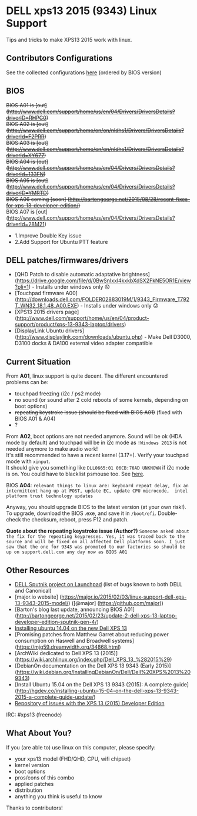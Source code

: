 # DELL xps13 2015 (9343) Linux Support

Tips and tricks to make XPS13 2015 work with linux.

## Contributors Configurations

See the collected configurations [here](configurations.md) (ordered by BIOS version)

## BIOS

~~BIOS A01 is [out] (http://www.dell.com/support/home/us/en/04/Drivers/DriversDetails?driverID=RHPC0)~~  
~~BIOS A02 is [out] (http://www.dell.com/support/home/en/en/nldhs1/Drivers/DriversDetails?driverId=F2PRR)~~  
~~BIOS A03 is [out] (http://www.dell.com/support/home/en/en/nldhs1/Drivers/DriversDetails?driverId=XY677)~~  
~~BIOS A04 is [out] (http://www.dell.com/support/home/us/en/04/Drivers/DriversDetails?driverId=133FN)~~  
~~BIOS A05 is [out] (http://www.dell.com/support/home/us/en/04/Drivers/DriversDetails?driverID=YMRTD)~~  
~~BIOS A06 coming [soon] (http://bartongeorge.net/2015/08/28/recent-fixes-for-xps-13-developer-edition/)~~  
BIOS A07 is [out] (http://www.dell.com/support/home/us/en/04/Drivers/DriversDetails?driverId=28M21)  

 - 1.Improve Double Key issue  
 - 2.Add Support for Ubuntu PTT feature
 
## DELL patches/firmwares/drivers

* [QHD Patch to disable automatic adaptative brightness] (https://drive.google.com/file/d/0BwSnIxxl4kxkbXdSX2FkNE5OR1E/view?pli=1) - Installs under windows only :worried:
* [Touchpad firmware A00] (http://downloads.dell.com/FOLDER02883019M/1/9343_Firmware_T792T_WN32_18.1.48_A00.EXE) - Installs under windows only :worried:
* [XPS13 2015 drivers page] (http://www.dell.com/support/home/us/en/04/product-support/product/xps-13-9343-laptop/drivers)
* [DisplayLink Ubuntu drivers] (http://www.displaylink.com/downloads/ubuntu.php) - Make Dell D3000, D3100 docks & DA100 external video adapter compatible

## Current Situation

From **A01**, linux support is quite decent. The different encountered problems can be:
 - touchpad freezing (i2c / ps2 mode)
 - no sound (or sound after 2 cold reboots of some kernels, depending on boot options)
 - ~~repeating keystroke issue (should be fixed with BIOS A01)~~ (fixed with BIOS A01 & A04)
 - ?
 
From **A02**, boot options are not needed anymore. Sound will be ok (HDA mode by default) and touchpad will be in i2c mode as ``!Windows 2013`` is not needed anymore to make audio work!  
It's still recommended to have a recent kernel (3.17+). Verify your touchpad mode with ``xinput``.  
It should give you something like ``DLL0665:01 06CB:76AD UNKNOWN`` if i2c mode is on. You could have to blacklist psmouse too. See [here](A04_01/psmouse-blacklist.conf).

BIOS **A04**: ``relevant things to linux are: keyboard repeat delay, fix an intermittent hang up at POST, update EC, update CPU microcode,  intel platform trust technology updates``

Anyway, you should upgrade BIOS to the latest version (at your own risk!). To upgrade, download the BIOS .exe, and save it in ``/boot/efi``. Double-check the checksum, reboot, press F12 and patch.

**Quote about the repeating keystroke issue (Author?)**
``Someone asked about the fix for the repeating keypresses. Yes, it was traced back to the source and will be fixed on all affected Dell platforms soon. I just saw that the one for 9343 was promoted to our factories so should be up on support.dell.com any day now as BIOS A01``

## Other Resources

* [DELL Sputnik project on Launchpad](https://bugs.launchpad.net/dell-sputnik) (list of bugs known to both DELL and Canonical)
* [major.io website] (https://major.io/2015/02/03/linux-support-dell-xps-13-9343-2015-model/) ([@major] (https://github.com/major))
* [Barton's blog last update, announcing BIOS A01] (http://bartongeorge.net/2015/02/23/update-2-dell-xps-13-laptop-developer-edition-sputnik-gen-4/)
* [Installing ubuntu 14.04 on the new Dell XPS 13](http://forthescience.org/blog/2015/04/21/installing_ubuntu_14_04_on_the_new_dell_xps_13_v2)
* [Promising patches from Matthew Garret about reducing power consumption on Haswell and Broadwell systems] (https://mjg59.dreamwidth.org/34868.html)
* [ArchWiki dedicated to Dell XPS 13 (2015)] (https://wiki.archlinux.org/index.php/Dell_XPS_13_%282015%29)
* [DebianOn documentation on the Dell XPS 13 9343 (Early 2015)] (https://wiki.debian.org/InstallingDebianOn/Dell/Dell%20XPS%2013%209343)
* [Install Ubuntu 15.04 on the Dell XPS 13 9343 (2015): A complete guide]
(http://hgdev.co/installing-ubuntu-15-04-on-the-dell-xps-13-9343-2015-a-complete-guide-update/)
* [Repository of issues with the XPS 13 (2015) Developer Edition](https://github.com/advancingu/XPS13Linux/issues)

IRC: #xps13 (freenode)

## What About You?

If you (are able to) use linux on this computer, please specify:
 - your xps13 model (FHD/QHD, CPU, wifi chipset)
 - kernel version
 - boot options
 - pros/cons of this combo
 - applied patches
 - distribution
 - anything you think is useful to know  
 
Thanks to contributors!

